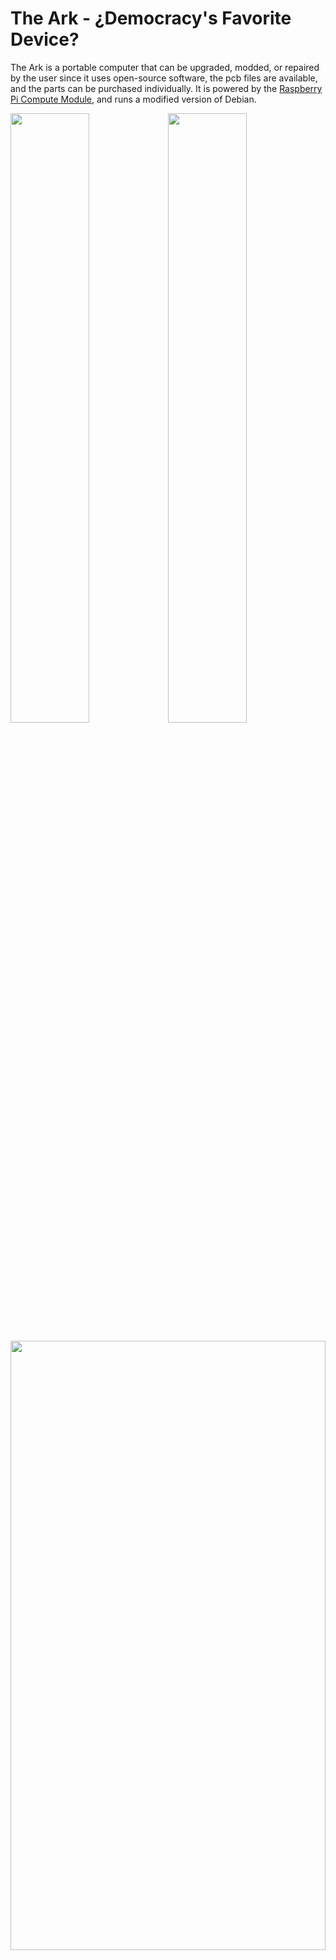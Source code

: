 # The Ark - ¿Democracy's Favorite Device?

The Ark is a portable computer that can be upgraded, modded, or repaired by the user since it uses open-source software, the pcb files are available, and the parts can be purchased individually. It is powered by the [Raspberry Pi Compute Module](https://www.raspberrypi.org/products/compute-module-3-plus-lite/), and runs a modified version of Debian.


 

<img src="https://github.com/thearkadia/The_Ark/blob/master/Media/arkscreens-final-whitebg.gif" width="50%" height="50%"><img src="https://github.com/thearkadia/The_Ark/blob/master/Media/ark-back.jpg" width="50%" height="50%">

<img src="https://github.com/thearkadia/The_Ark/blob/master/Media/ark-cabalchat.jpg" width="100%" height="50%">

# Simplifying Democracy
One of the goals of the Ark is to simplify the process of participating in a democracy for citizens, journalists, and politicians in a safe and transparent way. To simplify participating in a Democracy we will develop open source applications that focus on different key aspects of a Democracy. 

(images below are only mockups of the applications. all companies, charities, and names are used for demonstration purposes only) 

* An open source application that allows citizens to keep track of the voting history of their representatives. 

<p align="center">
<img src="https://github.com/thearkadia/The_Ark/blob/master/Media/PNGS/Posts%403x.png" width="33%" height="10%"> <img src="https://github.com/thearkadia/The_Ark/blob/master/Media/PNGS/Profile%20Posts%20–%201%403x.png" width="33%" height="10%"> <img src="https://github.com/thearkadia/The_Ark/blob/master/Media/PNGS/Profile%20Donations%403x.png" width="33%" height="10%">     </p>

# Simplifying Budgets, Boycotts, and Taxes

* An application for journalists and charities to easily recieve reccuring donations from supporters. 

* An application to simplify the process of boycotting companies by displaying what products and companies a conglomerate owns or has a stake in. With a search feature to find alternatives to the product\service they are looking to purchase. 

<p align="center">
<img src="https://github.com/thearkadia/The_Ark/blob/master/Media/PNGS/Budget%403x.png" width="33%" height="10%">
<img src="https://github.com/thearkadia/The_Ark/blob/master/Media/PNGS/Boycott%20List%403x.png" width="33%" height="10%">    
<img src="https://github.com/thearkadia/The_Ark/blob/master/Media/PNGS/Supporting%403x.png" width="33%" height="10%">
</p>








<p align="center">
  <img src="https://github.com/thearkadia/The_Ark/blob/master/Media/arkanim-whitebg.gif" width="60%" height="60%"/>
</p>


<p align="center">
  <img src="https://github.com/thearkadia/The_Ark/blob/master/Media/ark-heart.png" width="50%" height="100%"/>
</p>
 <p align="center">
  <a href="mailto:thearkadia@protonmail.com"></center>
Email Us</a> </p>


<p align="center"> <a href="https://www.crowdsupply.com/the-arkadia/the-ark-dev-kit"> Crowdsupply Campaign </center> </p></a>
<p>
 <p align="center">
  Follow us on <a href="https://instagram.com/thearkadia">Instagram </a> or <a href="http://www.twitter.com/thearkadia_">Twitter</a></p>
    
<p align="center">  It has to start somewhere. It has to start sometime.
      </center> 
 </p>

<p align="center"> What better place than here? What better time than now? </center>

